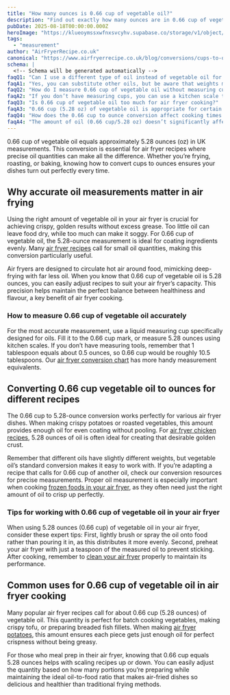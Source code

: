 ```yaml
---
title: "How many ounces is 0.66 cup of vegetable oil?"
description: "Find out exactly how many ounces are in 0.66 cup of vegetable oil with our easy UK conversion guide. Perfect for air fryer recipes!"
pubDate: 2025-08-18T00:00:00.000Z
heroImage: "https://klueoymssxwfnxsvcyhv.supabase.co/storage/v1/object/public/Shmucket/how-many-ounces-is-0-66-cup-of-vegetable-oil.webp"
tags:
  - "measurement"
author: "AirFryerRecipe.co.uk"
canonical: "https://www.airfryerrecipe.co.uk/blog/conversions/cups-to-ounces/how-many-ounces-is-0-66-cup-of-vegetable-oil"
schema: |
  <!-- Schema will be generated automatically -->
faqQ1: "Can I use a different type of oil instead of vegetable oil for 0.66 cup measurements?"
faqA1: "Yes, you can substitute other oils, but be aware that weights may vary slightly. For 0.66 cup (5.28 oz) measurements, olive oil weighs about the same as vegetable oil, while coconut oil is slightly lighter. Always check specific conversion charts if precision is crucial for your recipe."
faqQ2: "How do I measure 0.66 cup of vegetable oil without measuring cups?"
faqA2: "If you don’t have measuring cups, you can use a kitchen scale to weigh out 5.28 ounces of vegetable oil. Alternatively, remember that 0.66 cup equals about 10.5 tablespoons or 32 teaspoons. A standard shot glass typically holds about 1.5 ounces, which can help with approximate measurements."
faqQ3: "Is 0.66 cup of vegetable oil too much for air fryer cooking?"
faqA3: "0.66 cup (5.28 oz) of vegetable oil is appropriate for certain air fryer recipes, especially when cooking larger quantities or foods that benefit from more oil like battered items. However, most air fryer recipes use much less oil – typically 1-2 tablespoons. Always follow your specific recipe’s guidelines for best results."
faqQ4: "How does the 0.66 cup to ounce conversion affect cooking times in an air fryer?"
faqA4: "The amount of oil (0.66 cup/5.28 oz) doesn’t significantly affect cooking times, but it does impact texture and browning. More oil may lead to slightly faster browning, so keep an eye on your food. Always follow recommended cooking times for your specific air fryer model and adjust as needed based on visual cues."
---
```

<p>0.66 cup of vegetable oil equals approximately 5.28 ounces (oz) in UK measurements. This conversion is essential for air fryer recipes where precise oil quantities can make all the difference. Whether you’re frying, roasting, or baking, knowing how to convert cups to ounces ensures your dishes turn out perfectly every time.</p>

<h2>Why accurate oil measurements matter in air frying</h2>
<p>Using the right amount of vegetable oil in your air fryer is crucial for achieving crispy, golden results without excess grease. Too little oil can leave food dry, while too much can make it soggy. For 0.66 cup of vegetable oil, the 5.28-ounce measurement is ideal for coating ingredients evenly. Many <a href=https://www.airfryerrecipe.co.uk/recipes>air fryer recipes</a> call for small oil quantities, making this conversion particularly useful.</p>

<p>Air fryers are designed to circulate hot air around food, mimicking deep-frying with far less oil. When you know that 0.66 cup of vegetable oil is 5.28 ounces, you can easily adjust recipes to suit your air fryer’s capacity. This precision helps maintain the perfect balance between healthiness and flavour, a key benefit of air fryer cooking.</p>

<h3>How to measure 0.66 cup of vegetable oil accurately</h3>
<p>For the most accurate measurement, use a liquid measuring cup specifically designed for oils. Fill it to the 0.66 cup mark, or measure 5.28 ounces using kitchen scales. If you don’t have measuring tools, remember that 1 tablespoon equals about 0.5 ounces, so 0.66 cup would be roughly 10.5 tablespoons. Our <a href=https://www.airfryerrecipe.co.uk/air-fryer-conversion-chart>air fryer conversion chart</a> has more handy measurement equivalents.</p>

<h2>Converting 0.66 cup vegetable oil to ounces for different recipes</h2>
<p>The 0.66 cup to 5.28-ounce conversion works perfectly for various air fryer dishes. When making crispy potatoes or roasted vegetables, this amount provides enough oil for even coating without pooling. For <a href=https://www.airfryerrecipe.co.uk/recipe-category/chicken>air fryer chicken recipes</a>, 5.28 ounces of oil is often ideal for creating that desirable golden crust.</p>

<p>Remember that different oils have slightly different weights, but vegetable oil’s standard conversion makes it easy to work with. If you’re adapting a recipe that calls for 0.66 cup of another oil, check our conversion resources for precise measurements. Proper oil measurement is especially important when cooking <a href=https://www.airfryerrecipe.co.uk/recipe-category/frozen-foods>frozen foods in your air fryer</a>, as they often need just the right amount of oil to crisp up perfectly.</p>

<h3>Tips for working with 0.66 cup of vegetable oil in your air fryer</h3>
<p>When using 5.28 ounces (0.66 cup) of vegetable oil in your air fryer, consider these expert tips: First, lightly brush or spray the oil onto food rather than pouring it in, as this distributes it more evenly. Second, preheat your air fryer with just a teaspoon of the measured oil to prevent sticking. After cooking, remember to <a href=https://www.airfryerrecipe.co.uk/air-fryer-cleaner>clean your air fryer</a> properly to maintain its performance.</p>

<h2>Common uses for 0.66 cup of vegetable oil in air fryer cooking</h2>
<p>Many popular air fryer recipes call for about 0.66 cup (5.28 ounces) of vegetable oil. This quantity is perfect for batch cooking vegetables, making crispy tofu, or preparing breaded fish fillets. When making <a href=https://www.airfryerrecipe.co.uk/recipe-category/potatoes>air fryer potatoes</a>, this amount ensures each piece gets just enough oil for perfect crispness without being greasy.</p>

<p>For those who meal prep in their air fryer, knowing that 0.66 cup equals 5.28 ounces helps with scaling recipes up or down. You can easily adjust the quantity based on how many portions you’re preparing while maintaining the ideal oil-to-food ratio that makes air-fried dishes so delicious and healthier than traditional frying methods.</p>
